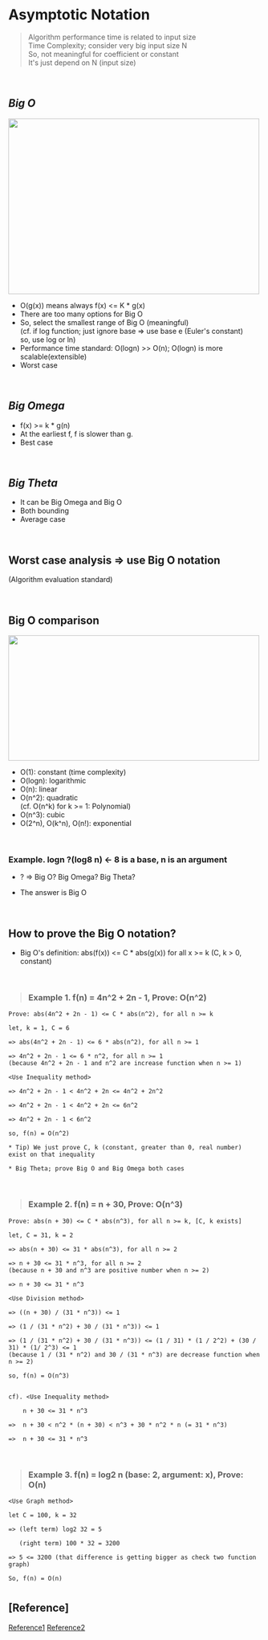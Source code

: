 # Asymptotic Notation

> Algorithm performance time is related to input size <br/>
> Time Complexity; consider very big input size N <br/>
> So, not meaningful for coefficient or constant <br/>
> It's just depend on N (input size)

<br/>

## _Big O_

<img src="https://www.freecodecamp.org/news/content/images/2021/06/0_cyqWw3UxODl-wqJi.jpg" width="500" height="350"> <br/>

- O(g(x)) means always f(x) <= K \* g(x)
- There are too many options for Big O
- So, select the smallest range of Big O (meaningful) <br/>
  (cf. if log function; just ignore base => use base e (Euler's constant) <br/>
  so, use log or ln)
- Performance time standard: O(logn) >> O(n); O(logn) is more scalable(extensible)
- Worst case

<br/>

## _Big Omega_

- f(x) >= k \* g(n)
- At the earliest f, f is slower than g.
- Best case

<br/>

## _Big Theta_

- It can be Big Omega and Big O
- Both bounding
- Average case

<br/>

## Worst case analysis => use Big O notation <br/>

(Algorithm evaluation standard)

<br/>

## Big O comparison

<img src="https://media.geeksforgeeks.org/wp-content/cdn-uploads/mypic.png" width="500" height="250"> <br/>

- O(1): constant (time complexity)
- O(logn): logarithmic
- O(n): linear
- O(n^2): quadratic <br/>
  (cf. O(n^k) for k >= 1: Polynomial)
- O(n^3): cubic
- O(2^n), O(k^n), O(n!): exponential

<br/>

### Example. logn ?(log8 n) <- 8 is a base, n is an argument

- ? => Big O? Big Omega? Big Theta?

- The answer is Big O

<br/>

## How to prove the Big O notation?

- Big O's definition: abs(f(x)) <= C \* abs(g(x)) for all x >= k (C, k > 0, constant)

<br/>

> ### Example 1. f(n) = 4n^2 + 2n - 1, Prove: O(n^2)

```
Prove: abs(4n^2 + 2n - 1) <= C * abs(n^2), for all n >= k

let, k = 1, C = 6

=> abs(4n^2 + 2n - 1) <= 6 * abs(n^2), for all n >= 1

=> 4n^2 + 2n - 1 <= 6 * n^2, for all n >= 1
(because 4n^2 + 2n - 1 and n^2 are increase function when n >= 1)

<Use Inequality method>

=> 4n^2 + 2n - 1 < 4n^2 + 2n <= 4n^2 + 2n^2

=> 4n^2 + 2n - 1 < 4n^2 + 2n <= 6n^2

=> 4n^2 + 2n - 1 < 6n^2

so, f(n) = O(n^2)

* Tip) We just prove C, k (constant, greater than 0, real number) exist on that inequality

* Big Theta; prove Big O and Big Omega both cases
```

<br/>

> ### Example 2. f(n) = n + 30, Prove: O(n^3)

```
Prove: abs(n + 30) <= C * abs(n^3), for all n >= k, [C, k exists]

let, C = 31, k = 2

=> abs(n + 30) <= 31 * abs(n^3), for all n >= 2

=> n + 30 <= 31 * n^3, for all n >= 2
(because n + 30 and n^3 are positive number when n >= 2)

=> n + 30 <= 31 * n^3

<Use Division method>

=> ((n + 30) / (31 * n^3)) <= 1

=> (1 / (31 * n^2) + 30 / (31 * n^3)) <= 1

=> (1 / (31 * n^2) + 30 / (31 * n^3)) <= (1 / 31) * (1 / 2^2) + (30 / 31) * (1/ 2^3) <= 1
(because 1 / (31 * n^2) and 30 / (31 * n^3) are decrease function when n >= 2)

so, f(n) = O(n^3)


cf). <Use Inequality method>

    n + 30 <= 31 * n^3

=>  n + 30 < n^2 * (n + 30) < n^3 + 30 * n^2 * n (= 31 * n^3)

=>  n + 30 <= 31 * n^3
```

<br/>

> ### Example 3. f(n) = log2 n (base: 2, argument: x), Prove: O(n)

```
<Use Graph method>

let C = 100, k = 32

=> (left term) log2 32 = 5

   (right term) 100 * 32 = 3200

=> 5 <= 3200 (that difference is getting bigger as check two function graph)

So, f(n) = O(n)
```

#

## [Reference]

[Reference1](https://www.freecodecamp.org/news/big-o-notation-why-it-matters-and-why-it-doesnt-1674cfa8a23c/)
[Reference2](https://www.geeksforgeeks.org/analysis-algorithms-big-o-analysis/)
